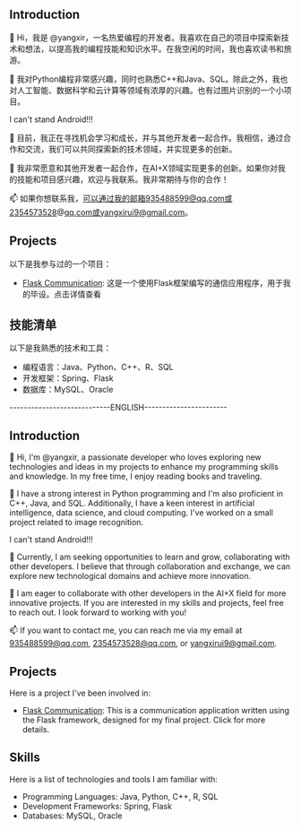 ## Introduction

👋 Hi，我是 @yangxir，一名热爱编程的开发者。我喜欢在自己的项目中探索新技术和想法，以提高我的编程技能和知识水平。在我空闲的时间，我也喜欢读书和旅游。

👀 我对Python编程非常感兴趣，同时也熟悉C++和Java、SQL。除此之外，我也对人工智能、数据科学和云计算等领域有浓厚的兴趣。也有过图片识别的一个小项目。

I can't stand Android!!!

🌱 目前，我正在寻找机会学习和成长，并与其他开发者一起合作。我相信，通过合作和交流，我们可以共同探索新的技术领域，并实现更多的创新。

💞️ 我非常愿意和其他开发者一起合作，在AI+X领域实现更多的创新。如果你对我的技能和项目感兴趣，欢迎与我联系。我非常期待与你的合作！

📫 如果你想联系我，可以通过我的邮箱935488599@qq.com或2354573528@qq.com或yangxirui9@gmail.com。
## Projects

以下是我参与过的一个项目：

- [Flask Communication](https://github.com/yangxir/flask-communication): 这是一个使用Flask框架编写的通信应用程序，用于我的毕设。点击详情查看

## 技能清单
以下是我熟悉的技术和工具：

- 编程语言：Java、Python、C++、R、SQL
- 开发框架：Spring、Flask
- 数据库：MySQL、Oracle


----------------------------ENGLISH-----------------------
## Introduction

👋 Hi, I'm @yangxir, a passionate developer who loves exploring new technologies and ideas in my projects to enhance my programming skills and knowledge. In my free time, I enjoy reading books and traveling.

👀 I have a strong interest in Python programming and I'm also proficient in C++, Java, and SQL. Additionally, I have a keen interest in artificial intelligence, data science, and cloud computing. I've worked on a small project related to image recognition.

I can't stand Android!!!

🌱 Currently, I am seeking opportunities to learn and grow, collaborating with other developers. I believe that through collaboration and exchange, we can explore new technological domains and achieve more innovation.

💞️ I am eager to collaborate with other developers in the AI+X field for more innovative projects. If you are interested in my skills and projects, feel free to reach out. I look forward to working with you!

📫 If you want to contact me, you can reach me via my email at 935488599@qq.com, 2354573528@qq.com, or yangxirui9@gmail.com.

## Projects

Here is a project I've been involved in:

- [Flask Communication](https://github.com/yangxir/flask-communication): This is a communication application written using the Flask framework, designed for my final project. Click for more details.

## Skills

Here is a list of technologies and tools I am familiar with:

- Programming Languages: Java, Python, C++, R, SQL
- Development Frameworks: Spring, Flask
- Databases: MySQL, Oracle
